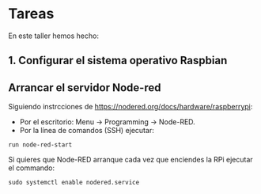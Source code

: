 # Tareas
En este taller hemos hecho:

## 1. Configurar el sistema operativo Raspbian

## Arrancar el servidor Node-red
Siguiendo instrcciones de https://nodered.org/docs/hardware/raspberrypi:
* Por el escritorio: Menu -> Programming -> Node-RED.
* Por la línea de comandos (SSH) ejecutar:
```
run node-red-start
```
Si quieres que Node-RED arranque cada vez que enciendes la RPi ejecutar el commando:
```
sudo systemctl enable nodered.service  
```

